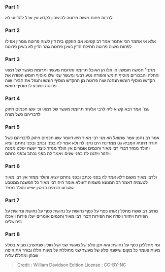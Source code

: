 
### Part 1
לרבות פחות משוה פרוטה להישבון לקדש אין אבל להדיוט לא

### Part 2
אלא אי אתמר הכי אתמר אמר רב קטינא אם הוזקקו בית דין לשוה פרוטה גומרין אפילו לפחות משוה פרוטה תחילת הדין בעינן פרוטה גמר הדין לא בעינן פרוטה

### Part 3
מתני׳ חמשה חומשין הן אלו הן האוכל תרומה ותרומת מעשר ותרומת מעשר של דמאי והחלה והבכורים מוסיף חומש והפודה נטע רבעי ומעשר שני שלו מוסיף חומש הפודה את הקדשו מוסיף חומש הנהנה שוה פרוטה מן ההקדש מוסיף חומש והגוזל את חבירו שוה פרוטה ונשבע לו מוסיף חומש

### Part 4
גמ׳ אמר רבא קשיא ליה לרבי אלעזר תרומת מעשר של דמאי וכי עשו חכמים חיזוק לדבריהם כשל תורה

### Part 5
אמר רב נחמן אמר שמואל הא מני רבי מאיר היא דאמר עשו חכמים חיזוק לדבריהם כשל תורה דתניא המביא גט ממדינת הים נתנו לה ולא אמר לה בפני נכתב ובפני נחתם יוציא והולד ממזר דברי רבי מאיר וחכמים אומרים אין הולד ממזר כיצד יעשה יטלנו ממנה ויחזור ויתננו לה בפני שנים ויאמר לה בפני נכתב ובפני נחתם

### Part 6
ולרבי מאיר משום דלא אמר לה בפני נכתב ובפני נחתם יוציא והולד ממזר אין רבי מאיר לטעמיה דאמר רב המנונא משמיה דעולא אומר היה רבי מאיר כל המשנה ממטבע שטבעו חכמים בגיטין יוציא והולד ממזר

### Part 7
מתיב רב ששת מחללין אותו כסף על כסף נחושת על נחושת כסף על נחושת ונחושת על הפירות ויחזור ויפדה את הפירות דברי רבי מאיר וחכמים אומרים יעלו פירות ויאכלו בירושלים

### Part 8
ומי מחללינן כסף על נחושת והא תנן סלע של מעשר שני ושל חולין שנתערבו מביא בסלע מעות ואומר כל מקום שישנה סלע של מעשר שני מחוללת על מעות הללו ובורר את היפה שבהן ומחללו עליה

>Credit : William Davidson Edition
>License : CC-BY-NC